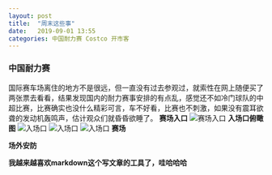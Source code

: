 ```yaml
---
layout: post
title:  "周末这些事"
date:   2019-09-01 13:55
categories: 中国耐力赛 Costco 开市客
---
```

### 中国耐力赛
国际赛车场离住的地方不是很远，但一直没有过去参观过，就索性在网上随便买了两张票去看看，结果发现国内的耐力赛事安排的有点乱，感觉还不如冷门球队的中超比赛，比赛确实也没什么精彩可言，车不好看，比赛也不刺激，如果没有震耳欲聋的发动机轰鸣声，估计观众们就昏昏欲睡了。
**赛场入口**
![赛场入口](https://github.com/tersapp/tuchuang/blob/master/20190901/entrance.jpg)
**入场口俯瞰图**
![入场口](https://github.com/tersapp/tuchuang/blob/master/20190901/01.jpg)
![入场口](https://github.com/tersapp/tuchuang/blob/master/20190901/02.jpg)
![入场口](https://github.com/tersapp/tuchuang/blob/master/20190901/03.jpg)
**赛场**

**场外安防**



**我越来越喜欢markdown这个写文章的工具了，哇哈哈哈**

